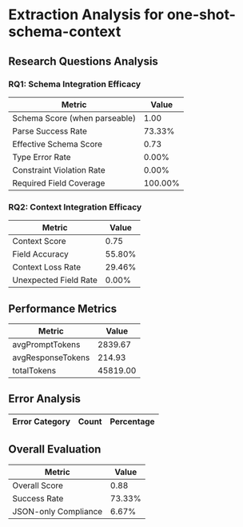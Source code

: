 # Extraction Analysis for one-shot-schema-context

## Research Questions Analysis

### RQ1: Schema Integration Efficacy

| Metric | Value |
|--------|-------|
| Schema Score (when parseable) | 1.00 |
| Parse Success Rate | 73.33% |
| Effective Schema Score | 0.73 |
| Type Error Rate | 0.00% |
| Constraint Violation Rate | 0.00% |
| Required Field Coverage | 100.00% |

### RQ2: Context Integration Efficacy

| Metric | Value |
|--------|-------|
| Context Score | 0.75 |
| Field Accuracy | 55.80% |
| Context Loss Rate | 29.46% |
| Unexpected Field Rate | 0.00% |

## Performance Metrics

| Metric | Value |
|--------|-------|
| avgPromptTokens | 2839.67 |
| avgResponseTokens | 214.93 |
| totalTokens | 45819.00 |

## Error Analysis

| Error Category | Count | Percentage |
|---------------|-------|------------|

## Overall Evaluation

| Metric | Value |
|--------|-------|
| Overall Score | 0.88 |
| Success Rate | 73.33% |
| JSON-only Compliance | 6.67% |

